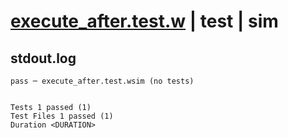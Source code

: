 # [execute_after.test.w](../../../../../../examples/tests/sdk_tests/on_deploy/execute_after.test.w) | test | sim

## stdout.log
```log
pass ─ execute_after.test.wsim (no tests)
 
 
Tests 1 passed (1)
Test Files 1 passed (1)
Duration <DURATION>
```

